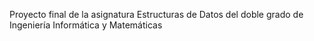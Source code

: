 Proyecto final de la asignatura Estructuras de Datos del doble grado de Ingeniería Informática y Matemáticas 
